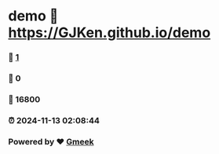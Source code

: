 # demo :link: https://GJKen.github.io/demo 
### :page_facing_up: [1](https://GJKen.github.io/demo/tag.html) 
### :speech_balloon: 0 
### :hibiscus: 16800 
### :alarm_clock: 2024-11-13 02:08:44 
### Powered by :heart: [Gmeek](https://github.com/Meekdai/Gmeek)
